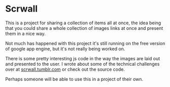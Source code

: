 Scrwall
=======

This is a project for sharing a collection of items all at once, the idea being
that you could share a whole collection of images links at once and present
them in a nice way.

Not much has happened with this project it's still running on the free version
of google app engine, but it's not really being worked on.

There is some pretty interesting js code in the way the images are laid out
and presented to the user. I wrote about some of the technical challenges over
at [scrwall.tumblr.com](http://scrwall.tumblr.com) or check out the source
code.

Perhaps someone will be able to use this in a project of their own.
